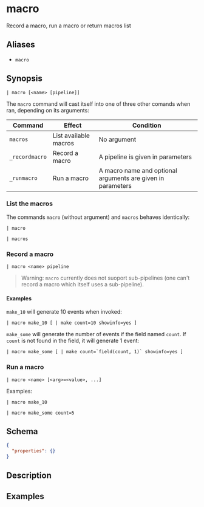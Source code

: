 # macro

Record a macro, run a macro or return macros list
## Aliases

* `macro`


## Synopsis

```shell
| macro [<name> [pipeline]]
```


The `macro` command will cast itself into one of three other comands when
ran, depending on its arguments:

| Command        | Effect                | Condition                                                   |
|----------------|-----------------------|-------------------------------------------------------------|
| `macros`       | List available macros | No argument                                                 |
| `_recordmacro` | Record a macro        | A pipeline is given in parameters                           |
| `_runmacro`    | Run a macro           | A macro name and optional arguments are given in parameters |

### List the macros

The commands `macro` (without argument) and `macros` behaves identically:

```
| macro
```

```
| macros
```

### Record a macro

```
| macro <name> pipeline
```

> Warning: `macro` currently does not suoport sub-pipelines (one can't record
  a macro which itself uses a sub-pipeline).

#### Examples

`make_10` will generate 10 events when invoked:

```
| macro make_10 [ | make count=10 showinfo=yes ]
```

`make_some` will generate the number of events if the field named `count`.
If `count` is not found in the field, it will generate 1 event:

```
| macro make_some [ | make count=`field(count, 1)` showinfo=yes ]
```

### Run a macro

```
| macro <name> [<arg>=<value>, ...]
```

Examples:

```
| macro make_10
```

```
| macro make_some count=5
```


## Schema

```json
{
  "properties": {}
}
```

## Description

## Examples
